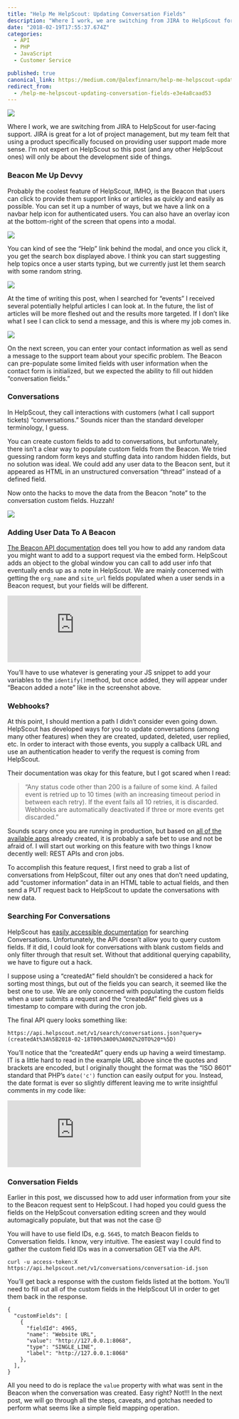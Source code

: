 ```yaml
---
title: "Help Me HelpScout: Updating Conversation Fields"
description: "Where I work, we are switching from JIRA to HelpScout for user-facing support. JIRA is great for a lot of project management, but my team felt that using a product specifically focused on providing…"
date: "2018-02-19T17:55:37.674Z"
categories: 
  - API
  - PHP
  - JavaScript
  - Customer Service

published: true
canonical_link: https://medium.com/@alexfinnarn/help-me-helpscout-updating-conversation-fields-e3e4a8caad53
redirect_from:
  - /help-me-helpscout-updating-conversation-fields-e3e4a8caad53
---
```


![](./asset-1.png)

Where I work, we are switching from JIRA to HelpScout for user-facing support. JIRA is great for a lot of project management, but my team felt that using a product specifically focused on providing user support made more sense. I’m not expert on HelpScout so this post (and any other HelpScout ones) will only be about the development side of things.

### Beacon Me Up Devvy

Probably the coolest feature of HelpScout, IMHO, is the Beacon that users can click to provide them support links or articles as quickly and easily as possible. You can set it up a number of ways, but we have a link on a navbar help icon for authenticated users. You can also have an overlay icon at the bottom-right of the screen that opens into a modal.

![](./asset-2.png)

You can kind of see the “Help” link behind the modal, and once you click it, you get the search box displayed above. I think you can start suggesting help topics once a user starts typing, but we currently just let them search with some random string.

![](./asset-3.png)

At the time of writing this post, when I searched for “events” I received several potentially helpful articles I can look at. In the future, the list of articles will be more fleshed out and the results more targeted. If I don’t like what I see I can click to send a message, and this is where my job comes in.

![](./asset-4.png)

On the next screen, you can enter your contact information as well as send a message to the support team about your specific problem. The Beacon can pre-populate some limited fields with user information when the contact form is initialized, but we expected the ability to fill out hidden “conversation fields.”

### Conversations

In HelpScout, they call interactions with customers (what I call support tickets) “conversations.” Sounds nicer than the standard developer terminology, I guess.

You can create custom fields to add to conversations, but unfortunately, there isn’t a clear way to populate custom fields from the Beacon. We tried guessing random form keys and stuffing data into random hidden fields, but no solution was ideal. We could add any user data to the Beacon sent, but it appeared as HTML in an unstructured conversation “thread” instead of a defined field.

Now onto the hacks to move the data from the Beacon “note” to the conversation custom fields. Huzzah!

![](./asset-5.png)

### Adding User Data To A Beacon

[The Beacon API documentation](https://developer.helpscout.com/beacons/javascript-api/#identify) does tell you how to add any random data you might want to add to a support request via the embed form. HelpScout adds an object to the global window you can call to add user info that eventually ends up as a note in HelpScout. We are mainly concerned with getting the `org_name` and `site_url` fields populated when a user sends in a Beacon request, but your fields will be different.

<Embed src="https://gist.github.com/alexfinnarn/39f08b003f4879eda1f20090c8b1a484.js" aspectRatio={0.357} caption="" />

You’ll have to use whatever is generating your JS snippet to add your variables to the `identify()`method, but once added, they will appear under “Beacon added a note” like in the screenshot above.

### Webhooks?

At this point, I should mention a path I didn’t consider even going down. HelpScout has developed ways for you to update conversations (among many other features) when they are created, updated, deleted, user replied, etc. In order to interact with those events, you supply a callback URL and use an authentication header to verify the request is coming from HelpScout.

Their documentation was okay for this feature, but I got scared when I read:

> “Any status code other than 200 is a failure of some kind. A failed event is retried up to 10 times (with an increasing timeout period in between each retry). If the event fails all 10 retries, it is discarded. Webhooks are automatically deactivated if three or more events get discarded.”

Sounds scary once you are running in production, but based on [all of the available apps](https://secure.helpscout.net/apps/) already created, it is probably a safe bet to use and not be afraid of. I will start out working on this feature with two things I know decently well: REST APIs and cron jobs.

To accomplish this feature request, I first need to grab a list of conversations from HelpScout, filter out any ones that don’t need updating, add “customer information” data in an HTML table to actual fields, and then send a PUT request back to HelpScout to update the conversations with new data.

### Searching For Conversations

HelpScout has [easily accessible documentation](https://developer.helpscout.com/help-desk-api/search/conversations/) for searching Conversations. Unfortunately, the API doesn’t allow you to query custom fields. If it did, I could look for conversations with blank custom fields and only filter through that result set. Without that additional querying capability, we have to figure out a hack.

I suppose using a “createdAt” field shouldn’t be considered a hack for sorting most things, but out of the fields you can search, it seemed like the best one to use. We are only concerned with populating the custom fields when a user submits a request and the “createdAt” field gives us a timestamp to compare with during the cron job.

The final API query looks something like:

```
https://api.helpscout.net/v1/search/conversations.json?query=(createdAt%3A%5B2018-02-18T00%3A00%3A00Z%20TO%20*%5D) 
```

You’ll notice that the “createdAt” query ends up having a weird timestamp. IT is a little hard to read in the example URL above since the quotes and brackets are encoded, but I originally thought the format was the “ISO 8601” standard that PHP’s `date('c')` function can easily output for you. Instead, the date format is ever so slightly different leaving me to write insightful comments in my code like:

<Embed src="https://gist.github.com/alexfinnarn/2709b39aa612fa71ae64d84886597654.js" aspectRatio={0.357} caption="" />

### Conversation Fields

Earlier in this post, we discussed how to add user information from your site to the Beacon request sent to HelpScout. I had hoped you could guess the fields on the HelpScout conversation editing screen and they would automagically populate, but that was not the case 😒

You will have to use field IDs, e.g. `5645`, to match Beacon fields to Conversation fields. I know, very intuitive. The easiest way I could find to gather the custom field IDs was in a conversation GET via the API.

```
curl -u access-token:X https://api.helpscout.net/v1/conversations/conversation-id.json  
```

You’ll get back a response with the custom fields listed at the bottom. You’ll need to fill out all of the custom fields in the HelpScout UI in order to get them back in the response.

```
{
  "customFields": [
    {
      "fieldId": 4965,
      "name": "Website URL",
      "value": "http://127.0.0.1:8068",
      "type": "SINGLE_LINE",
      "label": "http://127.0.0.1:8068"
    },
  ],
}
```

All you need to do is replace the `value` property with what was sent in the Beacon when the conversation was created. Easy right? Not!!! In the next post, we will go through all the steps, caveats, and gotchas needed to perform what seems like a simple field mapping operation.
